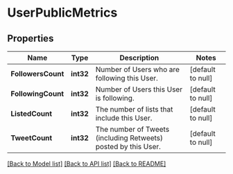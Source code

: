 # UserPublicMetrics

## Properties
Name | Type | Description | Notes
------------ | ------------- | ------------- | -------------
**FollowersCount** | **int32** | Number of Users who are following this User. | [default to null]
**FollowingCount** | **int32** | Number of Users this User is following. | [default to null]
**ListedCount** | **int32** | The number of lists that include this User. | [default to null]
**TweetCount** | **int32** | The number of Tweets (including Retweets) posted by this User. | [default to null]

[[Back to Model list]](../README.md#documentation-for-models) [[Back to API list]](../README.md#documentation-for-api-endpoints) [[Back to README]](../README.md)

